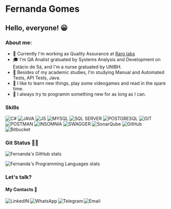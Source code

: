 # Fernanda Gomes

## Hello, everyone! 😀

### About me:

- 🔭 Currently I'm working as Quality Assurance at [Raro labs](https://rarolabs.com.br/)
- 🎓 I'm QA Analist gratuated by Systems Analysis and Development on Estácio de Sá, and I'm a nurse gratuated by UNIBH.
- 🌱 Besides of my academic studies, I'm studying Manual and Automated Tests, API Tests, Java.
- 💬 I like to learn new things, play some videogames and read in the spare time.
- 🧠 I always try to programm something new for as long as I can.

### Skills
![C#](https://img.shields.io/badge/C%23-%231e202c?style=for-the-badge&logo=c-sharp&logoColor=white)
![JAVA](https://img.shields.io/badge/Java-%231e202c?style=for-the-badge&logo=openjdk&logoColor=white)
![JS](https://img.shields.io/badge/JavaScript-%231e202c?style=for-the-badge&logo=javascript&logoColor=white)
![MYSQL](https://img.shields.io/badge/MySQL-%231e202c?style=for-the-badge&logo=mysql&logoColor=white)
![SQL SERVER](https://img.shields.io/badge/Microsoft_SQL_Server-%231e202c?style=for-the-badge&logo=microsoft-sql-server&logoColor=white)
![POSTGRESQL](https://img.shields.io/badge/PostgreSQL-%231e202c?style=for-the-badge&logo=postgresql&logoColor=white)
![GIT](https://img.shields.io/badge/GIT-%231e202c?style=for-the-badge&logo=git&logoColor=white)
![POSTMAN](https://img.shields.io/badge/Postman-%231e202c?style=for-the-badge&logo=postman&logoColor=white)
![INSOMNIA](https://img.shields.io/badge/Insomnia-%231e202c?logo=insomnia&logoColor=white&style=for-the-badge)
![SWAGGER](https://img.shields.io/badge/-Swagger-%231e202c?style=for-the-badge&logo=swagger&logoColor=white)
![SonarQube](https://img.shields.io/badge/SonarQube-%231e202c?style=for-the-badge&logo=sonarqube&logoColor=4E9BCD)
![GitHub](https://img.shields.io/badge/github-%231e202c.svg?style=for-the-badge&logo=github&logoColor=white)
![Bitbucket](https://img.shields.io/badge/bitbucket-%231e202c.svg?style=for-the-badge&logo=bitbucket&logoColor=white)

### Git Status 🐱‍💻

![Fernanda's GitHub stats](https://github-readme-stats.vercel.app/api?username=fercassia&show_icons=true&theme=dark)

![Fernanda's Programming Languages stats](https://github-readme-stats.vercel.app/api/top-langs/?username=fercassia&layout=compact&show_icons=true&theme=dark)
 
### Let's talk? 
 #### My Contacts 📧
 
 <div>
        <a target="_blank" href="https://www.linkedin.com/in/fernanda-cassia/">
            <img align="left" alt="LinkedIN" src="https://img.shields.io/badge/LinkedIn-0077B5?style=for-the-badge&logo=linkedin&logoColor=white" />
        <a/>
        <a target="_blank" href="https://api.whatsapp.com/send?phone=5531999291916">
            <img align="left" alt="WhatsApp" src="https://img.shields.io/badge/WhatsApp-25D366?style=for-the-badge&logo=whatsapp&logoColor=white" />
        <a/>                
        <a target="_blank" href="https://t.me/FerCassia">
            <img align="left" alt="Telegram" src="https://img.shields.io/badge/Telegram-2CA5E0?style=for-the-badge&logo=telegram&logoColor=white" />
        <a/>
        <a target="_blank" href="mailto:feh.cmrg@outlook.com">
            <img align="left" alt="Email" src= "https://img.shields.io/badge/Microsoft_Outlook-0078D4?style=for-the-badge&logo=microsoft-outlook&logoColor=white"/>
        <a/>
 </div>
